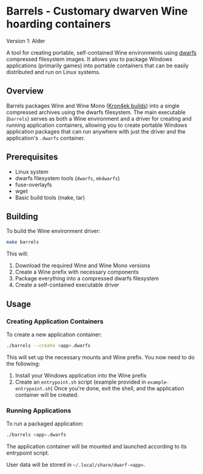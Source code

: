 # Barrels - Customary dwarven Wine hoarding containers

Version 1: Alder

A tool for creating portable, self-contained Wine environments using [dwarfs](https://github.com/mhx/dwarfs) compressed filesystem images. It allows you to package Windows applications (primarily games) into portable containers that can be easily distributed and run on Linux systems.

## Overview

Barrels packages Wine and Wine Mono ([Kron4ek builds](https://github.com/Kron4ek/Wine-Builds)) into a single compressed archives using the dwarfs filesystem. The main executable (`barrels`) serves as both a Wine environment and a driver for creating and running application containers, allowing you to create portable Windows application packages that can run anywhere with just the driver and the application's `.dwarfs` container.

## Prerequisites

- Linux system
- dwarfs filesystem tools (`dwarfs`, `mkdwarfs`)
- fuse-overlayfs
- wget
- Basic build tools (make, tar)

## Building

To build the Wine environment driver:

```bash
make barrels
```

This will:
1. Download the required Wine and Wine Mono versions
2. Create a Wine prefix with necessary components
3. Package everything into a compressed dwarfs filesystem
4. Create a self-contained executable driver

## Usage

### Creating Application Containers

To create a new application container:

```bash
./barrels --create <app>.dwarfs
```

This will set up the necessary mounts and Wine prefix.
You now need to do the following:
1. Install your Windows application into the Wine prefix
2. Create an `entrypoint.sh` script (example provided in `example-entrypoint.sh`)
Once you're done, exit the shell, and the application container will be created.

### Running Applications

To run a packaged application:

```bash
./barrels <app>.dwarfs
```

The application container will be mounted and launched according to its entrypoint script.

User data will be stored in `~/.local/share/dwarf-<app>`.
